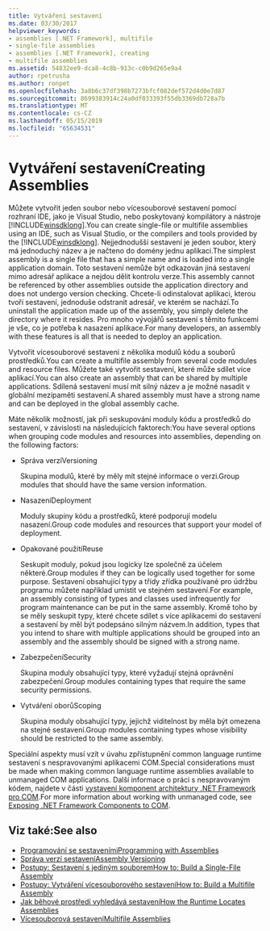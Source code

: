 ```yaml
---
title: Vytváření sestavení
ms.date: 03/30/2017
helpviewer_keywords:
- assemblies [.NET Framework], multifile
- single-file assemblies
- assemblies [.NET Framework], creating
- multifile assemblies
ms.assetid: 54832ee9-dca8-4c8b-913c-c0b9d265e9a4
author: rpetrusha
ms.author: ronpet
ms.openlocfilehash: 3a8b6c37df398b7273bfcf082def572d4d0e7d87
ms.sourcegitcommit: 8699383914c24a0df033393f55db3369db728a7b
ms.translationtype: MT
ms.contentlocale: cs-CZ
ms.lasthandoff: 05/15/2019
ms.locfileid: "65634531"
---
```

# <a name="creating-assemblies"></a><span data-ttu-id="5cf31-102">Vytváření sestavení</span><span class="sxs-lookup"><span data-stu-id="5cf31-102">Creating Assemblies</span></span>

<span data-ttu-id="5cf31-103">Můžete vytvořit jeden soubor nebo vícesouborové sestavení pomocí rozhraní IDE, jako je Visual Studio, nebo poskytovaný kompilátory a nástroje [!INCLUDE[winsdklong](../../../includes/winsdklong-md.md)].</span><span class="sxs-lookup"><span data-stu-id="5cf31-103">You can create single-file or multifile assemblies using an IDE, such as Visual Studio, or the compilers and tools provided by the [!INCLUDE[winsdklong](../../../includes/winsdklong-md.md)].</span></span> <span data-ttu-id="5cf31-104">Nejjednodušší sestavení je jeden soubor, který má jednoduchý název a je načteno do domény jednu aplikaci.</span><span class="sxs-lookup"><span data-stu-id="5cf31-104">The simplest assembly is a single file that has a simple name and is loaded into a single application domain.</span></span> <span data-ttu-id="5cf31-105">Toto sestavení nemůže být odkazován jiná sestavení mimo adresář aplikace a nejdou dělit kontrolu verze.</span><span class="sxs-lookup"><span data-stu-id="5cf31-105">This assembly cannot be referenced by other assemblies outside the application directory and does not undergo version checking.</span></span> <span data-ttu-id="5cf31-106">Chcete-li odinstalovat aplikaci, kterou tvoří sestavení, jednoduše odstranit adresář, ve kterém se nachází.</span><span class="sxs-lookup"><span data-stu-id="5cf31-106">To uninstall the application made up of the assembly, you simply delete the directory where it resides.</span></span> <span data-ttu-id="5cf31-107">Pro mnoho vývojářů sestavení s těmito funkcemi je vše, co je potřeba k nasazení aplikace.</span><span class="sxs-lookup"><span data-stu-id="5cf31-107">For many developers, an assembly with these features is all that is needed to deploy an application.</span></span>

<span data-ttu-id="5cf31-108">Vytvořit vícesouborové sestavení z několika modulů kódu a souborů prostředků.</span><span class="sxs-lookup"><span data-stu-id="5cf31-108">You can create a multifile assembly from several code modules and resource files.</span></span> <span data-ttu-id="5cf31-109">Můžete také vytvořit sestavení, které může sdílet více aplikací.</span><span class="sxs-lookup"><span data-stu-id="5cf31-109">You can also create an assembly that can be shared by multiple applications.</span></span> <span data-ttu-id="5cf31-110">Sdílená sestavení musí mít silný název a je možné nasadit v globální mezipaměti sestavení.</span><span class="sxs-lookup"><span data-stu-id="5cf31-110">A shared assembly must have a strong name and can be deployed in the global assembly cache.</span></span>

<span data-ttu-id="5cf31-111">Máte několik možností, jak při seskupování moduly kódu a prostředků do sestavení, v závislosti na následujících faktorech:</span><span class="sxs-lookup"><span data-stu-id="5cf31-111">You have several options when grouping code modules and resources into assemblies, depending on the following factors:</span></span>

- <span data-ttu-id="5cf31-112">Správa verzí</span><span class="sxs-lookup"><span data-stu-id="5cf31-112">Versioning</span></span>

     <span data-ttu-id="5cf31-113">Skupina modulů, které by měly mít stejné informace o verzi.</span><span class="sxs-lookup"><span data-stu-id="5cf31-113">Group modules that should have the same version information.</span></span>

- <span data-ttu-id="5cf31-114">Nasazení</span><span class="sxs-lookup"><span data-stu-id="5cf31-114">Deployment</span></span>

     <span data-ttu-id="5cf31-115">Moduly skupiny kódu a prostředků, které podporují modelu nasazení.</span><span class="sxs-lookup"><span data-stu-id="5cf31-115">Group code modules and resources that support your model of deployment.</span></span>

- <span data-ttu-id="5cf31-116">Opakované použití</span><span class="sxs-lookup"><span data-stu-id="5cf31-116">Reuse</span></span>

     <span data-ttu-id="5cf31-117">Seskupit moduly, pokud jsou logicky lze společně za účelem některé.</span><span class="sxs-lookup"><span data-stu-id="5cf31-117">Group modules if they can be logically used together for some purpose.</span></span> <span data-ttu-id="5cf31-118">Sestavení obsahující typy a třídy zřídka používané pro údržbu programu můžete například umístit ve stejném sestavení.</span><span class="sxs-lookup"><span data-stu-id="5cf31-118">For example, an assembly consisting of types and classes used infrequently for program maintenance can be put in the same assembly.</span></span> <span data-ttu-id="5cf31-119">Kromě toho by se měly seskupit typy, které chcete sdílet s více aplikacemi do sestavení a sestavení by měl být podepsáno silným názvem.</span><span class="sxs-lookup"><span data-stu-id="5cf31-119">In addition, types that you intend to share with multiple applications should be grouped into an assembly and the assembly should be signed with a strong name.</span></span>

- <span data-ttu-id="5cf31-120">Zabezpečení</span><span class="sxs-lookup"><span data-stu-id="5cf31-120">Security</span></span>

     <span data-ttu-id="5cf31-121">Skupina moduly obsahující typy, které vyžadují stejná oprávnění zabezpečení.</span><span class="sxs-lookup"><span data-stu-id="5cf31-121">Group modules containing types that require the same security permissions.</span></span>

- <span data-ttu-id="5cf31-122">Vytváření oborů</span><span class="sxs-lookup"><span data-stu-id="5cf31-122">Scoping</span></span>

     <span data-ttu-id="5cf31-123">Skupina moduly obsahující typy, jejichž viditelnost by měla být omezena na stejné sestavení.</span><span class="sxs-lookup"><span data-stu-id="5cf31-123">Group modules containing types whose visibility should be restricted to the same assembly.</span></span>

<span data-ttu-id="5cf31-124">Speciální aspekty musí vzít v úvahu zpřístupnění common language runtime sestavení s nespravovanými aplikacemi COM.</span><span class="sxs-lookup"><span data-stu-id="5cf31-124">Special considerations must be made when making common language runtime assemblies available to unmanaged COM applications.</span></span> <span data-ttu-id="5cf31-125">Další informace o práci s nespravovaným kódem, najdete v části [vystavení komponent architektury .NET Framework pro COM](../../../docs/framework/interop/exposing-dotnet-components-to-com.md).</span><span class="sxs-lookup"><span data-stu-id="5cf31-125">For more information about working with unmanaged code, see [Exposing .NET Framework Components to COM](../../../docs/framework/interop/exposing-dotnet-components-to-com.md).</span></span>

## <a name="see-also"></a><span data-ttu-id="5cf31-126">Viz také:</span><span class="sxs-lookup"><span data-stu-id="5cf31-126">See also</span></span>

- [<span data-ttu-id="5cf31-127">Programování se sestaveními</span><span class="sxs-lookup"><span data-stu-id="5cf31-127">Programming with Assemblies</span></span>](../../../docs/framework/app-domains/programming-with-assemblies.md)
- [<span data-ttu-id="5cf31-128">Správa verzí sestavení</span><span class="sxs-lookup"><span data-stu-id="5cf31-128">Assembly Versioning</span></span>](../../../docs/framework/app-domains/assembly-versioning.md)
- [<span data-ttu-id="5cf31-129">Postupy: Sestavení s jediným souborem</span><span class="sxs-lookup"><span data-stu-id="5cf31-129">How to: Build a Single-File Assembly</span></span>](../../../docs/framework/app-domains/how-to-build-a-single-file-assembly.md)
- [<span data-ttu-id="5cf31-130">Postupy: Vytváření vícesouborového sestavení</span><span class="sxs-lookup"><span data-stu-id="5cf31-130">How to: Build a Multifile Assembly</span></span>](../../../docs/framework/app-domains/how-to-build-a-multifile-assembly.md)
- [<span data-ttu-id="5cf31-131">Jak běhové prostředí vyhledává sestavení</span><span class="sxs-lookup"><span data-stu-id="5cf31-131">How the Runtime Locates Assemblies</span></span>](../../../docs/framework/deployment/how-the-runtime-locates-assemblies.md)
- [<span data-ttu-id="5cf31-132">Vícesouborová sestavení</span><span class="sxs-lookup"><span data-stu-id="5cf31-132">Multifile Assemblies</span></span>](../../../docs/framework/app-domains/multifile-assemblies.md)
